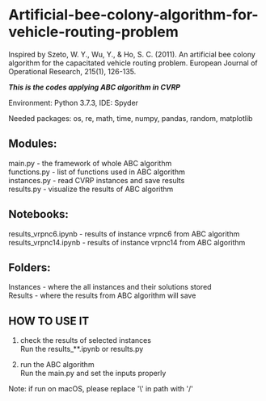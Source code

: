 # Artificial-bee-colony-algorithm-for-vehicle-routing-problem
Inspired by Szeto, W. Y., Wu, Y., &amp; Ho, S. C. (2011). An artificial bee colony algorithm for the capacitated vehicle routing problem. European Journal of Operational Research, 215(1), 126-135.

***This is the codes applying ABC algorithm in CVRP***

Environment: Python 3.7.3, IDE: Spyder  

Needed packages: os, re, math, time, numpy, pandas, random, matplotlib  

## Modules:
main.py - the framework of whole ABC algorithm  
functions.py - list of functions used in ABC algorithm  
instances.py - read CVRP instances and save results  
results.py - visualize the results of ABC algorithm  

## Notebooks:
results_vrpnc6.ipynb - results of instance vrpnc6 from ABC algorithm  
results_vrpnc14.ipynb - results of instance vrpnc14 from ABC algorithm  

## Folders:
Instances - where the all instances and their solutions stored  
Results - where the results from ABC algorithm will save  

## HOW TO USE IT
1. check the results of selected instances  
Run the results_**.ipynb or results.py  

2. run the ABC algorithm  
Run the main.py and set the inputs properly  

Note: if run on macOS, please replace '\\' in path with '/'  
